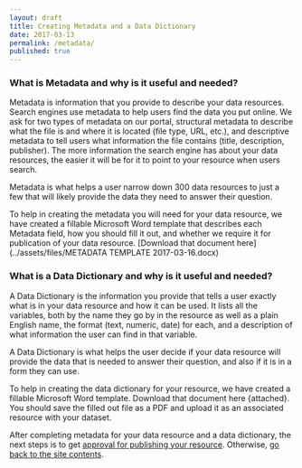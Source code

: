 ```yaml
---
layout: draft
title: Creating Metadata and a Data Dictionary
date: 2017-03-13
permalink: /metadata/
published: true
---
```


### **What is Metadata and why is it useful and needed?**

Metadata is information that you provide to describe your data resources. Search engines use metadata to help users find the data you put online. We ask for two types of metadata on our portal, structural metadata to describe what the file is and where it is located (file type, URL, etc.), and descriptive metadata to tell users what information the file contains (title, description, publisher). The more information the search engine has about your data resources, the easier it will be for it to point to your resource when users search.

Metadata is what helps a user narrow down 300 data resources to just a few that will likely provide the data they need to answer their question.

To help in creating the metadata you will need for your data resource, we have created a fillable Microsoft Word template that describes each Metadata field, how you should fill it out, and whether we require it for publication of your data resource. [Download that document here](../assets/files/METADATA TEMPLATE 2017-03-16.docx)

### **What is a Data Dictionary and why is it useful and needed?**

A Data Dictionary is the information you provide that tells a user exactly what is in your data resource and how it can be used. It lists all the variables, both by the name they go by in the resource as well as a plain English name, the format (text, numeric, date) for each, and a description of what information the user can find in that variable.

A Data Dictionary is what helps the user decide if your data resource will provide the data that is needed to answer their question, and also if it is in a form they can use.

To help in creating the data dictionary for your resource, we have created a fillable Microsoft Word template. Download that document here {attached}. You should save the filled out file as a PDF and upload it as an associated resource with your dataset.

After completing metadata for your data resource and a data dictionary, the next steps is to get [approval for publishing your resource](../publishing). Otherwise, [go back to the site contents](/).